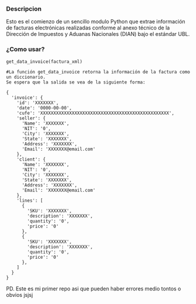 ### Descripcion
Esto es el comienzo de un sencillo modulo Python que extrae información de facturas electrónicas realizadas conforme al anexo técnico de la Dirección de Impuestos y Aduanas Nacionales (DIAN) bajo el estándar UBL.

### ¿Como usar?

```
get_data_invoice(factura_xml)

#La función get_data_invoice retorna la información de la factura como un diccionario.
Se espera que la salida se vea de la siguiente forma:

{
  'invoice': {
    'id': 'XXXXXXX',
    'date': '0000-00-00',
    'cufe': 'XXXXXXXXXXXXXXXXXXXXXXXXXXXXXXXXXXXXXXXXXXXXXXXXX',
    'seller': {
      'Name': 'XXXXXXX',
      'NIT': '0',
      'City': 'XXXXXXX',
      'State': 'XXXXXXX',
      'Address': 'XXXXXXX',
      'Email': 'XXXXXXX@email.com'
    },
    'client': {
      'Name': 'XXXXXXX',
      'NIT': '0',
      'City': 'XXXXXXX',
      'State': 'XXXXXXX',
      'Address': 'XXXXXXX',
      'Email': 'XXXXXXX@email.com'
    },
    'lines': [
      {
        'SKU': 'XXXXXXX',
        'description': 'XXXXXXX',
        'quantity': '0',
        'price': '0'
      },
      {
        'SKU': 'XXXXXXX',
        'description': 'XXXXXXX',
        'quantity': '0',
        'price': '0'
      },
    ]
  }
}

```

PD. Este es mi primer repo asi que pueden haber errores medio tontos o obvios jsjsj